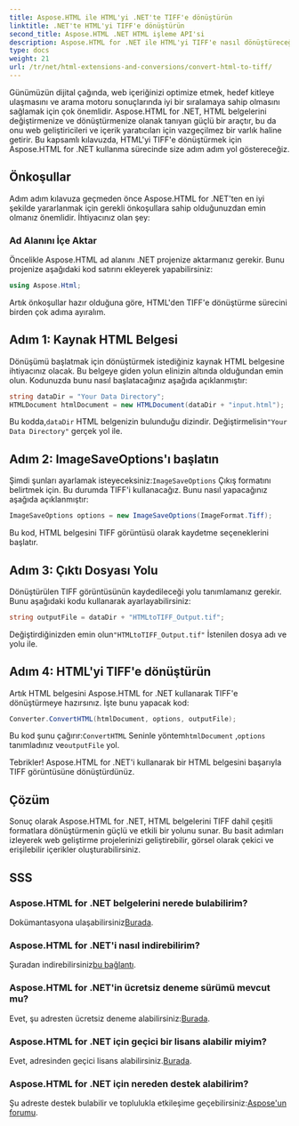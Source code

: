 ```yaml
---
title: Aspose.HTML ile HTML'yi .NET'te TIFF'e dönüştürün
linktitle: .NET'te HTML'yi TIFF'e dönüştürün
second_title: Aspose.HTML .NET HTML işleme API'si
description: Aspose.HTML for .NET ile HTML'yi TIFF'e nasıl dönüştüreceğinizi öğrenin. Verimli web içeriği optimizasyonu için adım adım kılavuzumuzu izleyin.
type: docs
weight: 21
url: /tr/net/html-extensions-and-conversions/convert-html-to-tiff/
---
```


Günümüzün dijital çağında, web içeriğinizi optimize etmek, hedef kitleye ulaşmasını ve arama motoru sonuçlarında iyi bir sıralamaya sahip olmasını sağlamak için çok önemlidir. Aspose.HTML for .NET, HTML belgelerini değiştirmenize ve dönüştürmenize olanak tanıyan güçlü bir araçtır, bu da onu web geliştiricileri ve içerik yaratıcıları için vazgeçilmez bir varlık haline getirir. Bu kapsamlı kılavuzda, HTML'yi TIFF'e dönüştürmek için Aspose.HTML for .NET kullanma sürecinde size adım adım yol göstereceğiz.

## Önkoşullar

Adım adım kılavuza geçmeden önce Aspose.HTML for .NET'ten en iyi şekilde yararlanmak için gerekli önkoşullara sahip olduğunuzdan emin olmanız önemlidir. İhtiyacınız olan şey:

### Ad Alanını İçe Aktar

Öncelikle Aspose.HTML ad alanını .NET projenize aktarmanız gerekir. Bunu projenize aşağıdaki kod satırını ekleyerek yapabilirsiniz:

```csharp
using Aspose.Html;
```

Artık önkoşullar hazır olduğuna göre, HTML'den TIFF'e dönüştürme sürecini birden çok adıma ayıralım.

## Adım 1: Kaynak HTML Belgesi

Dönüşümü başlatmak için dönüştürmek istediğiniz kaynak HTML belgesine ihtiyacınız olacak. Bu belgeye giden yolun elinizin altında olduğundan emin olun. Kodunuzda bunu nasıl başlatacağınız aşağıda açıklanmıştır:

```csharp
string dataDir = "Your Data Directory";
HTMLDocument htmlDocument = new HTMLDocument(dataDir + "input.html");
```

 Bu kodda,`dataDir` HTML belgenizin bulunduğu dizindir. Değiştirmelisin`"Your Data Directory"` gerçek yol ile.

## Adım 2: ImageSaveOptions'ı başlatın

 Şimdi şunları ayarlamak isteyeceksiniz:`ImageSaveOptions` Çıkış formatını belirtmek için. Bu durumda TIFF'i kullanacağız. Bunu nasıl yapacağınız aşağıda açıklanmıştır:

```csharp
ImageSaveOptions options = new ImageSaveOptions(ImageFormat.Tiff);
```

Bu kod, HTML belgesini TIFF görüntüsü olarak kaydetme seçeneklerini başlatır.

## Adım 3: Çıktı Dosyası Yolu

Dönüştürülen TIFF görüntüsünün kaydedileceği yolu tanımlamanız gerekir. Bunu aşağıdaki kodu kullanarak ayarlayabilirsiniz:

```csharp
string outputFile = dataDir + "HTMLtoTIFF_Output.tif";
```

 Değiştirdiğinizden emin olun`"HTMLtoTIFF_Output.tif"` İstenilen dosya adı ve yolu ile.

## Adım 4: HTML'yi TIFF'e dönüştürün

Artık HTML belgesini Aspose.HTML for .NET kullanarak TIFF'e dönüştürmeye hazırsınız. İşte bunu yapacak kod:

```csharp
Converter.ConvertHTML(htmlDocument, options, outputFile);
```

 Bu kod şunu çağırır:`ConvertHTML` Seninle yöntem`htmlDocument` ,`options` tanımladınız ve`outputFile` yol.

Tebrikler! Aspose.HTML for .NET'i kullanarak bir HTML belgesini başarıyla TIFF görüntüsüne dönüştürdünüz.

## Çözüm

Sonuç olarak Aspose.HTML for .NET, HTML belgelerini TIFF dahil çeşitli formatlara dönüştürmenin güçlü ve etkili bir yolunu sunar. Bu basit adımları izleyerek web geliştirme projelerinizi geliştirebilir, görsel olarak çekici ve erişilebilir içerikler oluşturabilirsiniz.

## SSS

### Aspose.HTML for .NET belgelerini nerede bulabilirim?
 Dokümantasyona ulaşabilirsiniz[Burada](https://reference.aspose.com/html/net/).

### Aspose.HTML for .NET'i nasıl indirebilirim?
 Şuradan indirebilirsiniz[bu bağlantı](https://releases.aspose.com/html/net/).

### Aspose.HTML for .NET'in ücretsiz deneme sürümü mevcut mu?
 Evet, şu adresten ücretsiz deneme alabilirsiniz:[Burada](https://releases.aspose.com/).

### Aspose.HTML for .NET için geçici bir lisans alabilir miyim?
 Evet, adresinden geçici lisans alabilirsiniz.[Burada](https://purchase.aspose.com/temporary-license/).

### Aspose.HTML for .NET için nereden destek alabilirim?
 Şu adreste destek bulabilir ve toplulukla etkileşime geçebilirsiniz:[Aspose'un forumu](https://forum.aspose.com/).